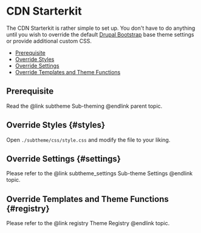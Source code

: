 <!-- @file Instructions on how to sub-theme the Drupal Bootstrap base theme using the CDN Starterkit. -->
<!-- @defgroup subtheme_cdn -->
<!-- @ingroup subtheme -->

# CDN Starterkit

The CDN Starterkit is rather simple to set up. You don't have to do anything
until you wish to override the default [Drupal Bootstrap] base theme settings
or provide additional custom CSS.

- [Prerequisite](#prerequisite)
- [Override Styles](#styles)
- [Override Settings](#settings)
- [Override Templates and Theme Functions](#registry)

## Prerequisite

Read the @link subtheme Sub-theming @endlink parent topic.

## Override Styles {#styles}

Open `./subtheme/css/style.css` and modify the file to your liking.

## Override Settings {#settings}

Please refer to the @link subtheme_settings Sub-theme Settings @endlink topic.

## Override Templates and Theme Functions {#registry}

Please refer to the @link registry Theme Registry @endlink topic.

[drupal bootstrap]: https://www.drupal.org/project/bootstrap
[bootstrap framework]: http://getbootstrap.com
[jsdelivr cdn]: http://www.jsdelivr.com
